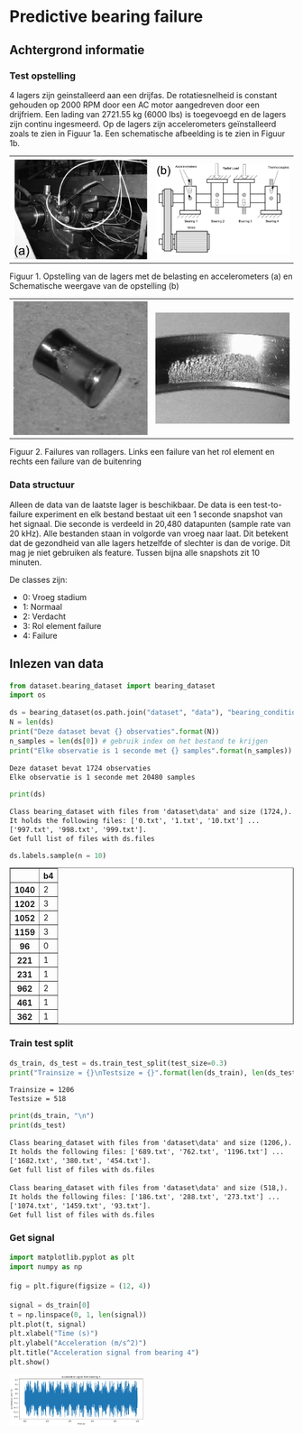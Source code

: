 # Predictive bearing failure

## Achtergrond informatie

### Test opstelling
4 lagers zijn geinstalleerd aan een drijfas. De rotatiesnelheid is constant gehouden op 2000 RPM door een AC motor aangedreven door een drijfriem. Een lading van 2721.55 kg (6000 lbs) is toegevoegd en de lagers zijn continu ingesmeerd. Op de lagers zijn accelerometers geïnstalleerd zoals te zien in Figuur 1a. Een schematische afbeelding is te zien in Figuur 1b.

<table>
    <tr>
    <th> <img src="img/setup.png" style="width: 320px;"/>
    <th> <img src="img/setup_drawing.png" style="width: 320px;"/>
    </tr>
</table>  
Figuur 1. Opstelling van de lagers met de belasting en accelerometers (a) en Schematische weergave van de opstelling (b)

<table>
    <tr>
    <th> <img src="img/rol_element_fail.png" style="width: 240px;"/> 
    <th><img src="img/buitenring_failure.png" style="width: 240px;"/>
    </tr>
</table>
Figuur 2. Failures van rollagers. Links een failure van het rol element en rechts een failure van de buitenring

### Data structuur
Alleen de data van de laatste lager is beschikbaar. De data is een test-to-failure experiment en elk bestand bestaat uit een 1 seconde snapshot van het signaal. Die seconde is verdeeld in 20,480 datapunten (sample rate van 20 kHz). Alle bestanden staan in volgorde van vroeg naar laat. Dit betekent dat de gezondheid van alle lagers hetzelfde of slechter is dan de vorige. Dit mag je niet gebruiken als feature. Tussen bijna alle snapshots zit 10 minuten. 

De classes zijn:
- 0: Vroeg stadium
- 1: Normaal
- 2: Verdacht
- 3: Rol element failure
- 4: Failure

## Inlezen van data


```python
from dataset.bearing_dataset import bearing_dataset
import os
```


```python
ds = bearing_dataset(os.path.join("dataset", "data"), "bearing_conditions.csv")
N = len(ds)
print("Deze dataset bevat {} observaties".format(N))
n_samples = len(ds[0]) # gebruik index om het bestand te krijgen
print("Elke observatie is 1 seconde met {} samples".format(n_samples))
```

    Deze dataset bevat 1724 observaties
    Elke observatie is 1 seconde met 20480 samples
    


```python
print(ds)
```

    Class bearing_dataset with files from 'dataset\data' and size (1724,). It holds the following files: ['0.txt', '1.txt', '10.txt'] ... ['997.txt', '998.txt', '999.txt'].
    Get full list of files with ds.files
    


```python
ds.labels.sample(n = 10)
```




<div>
<table border="1" class="dataframe">
  <thead>
    <tr style="text-align: right;">
      <th></th>
      <th>b4</th>
    </tr>
  </thead>
  <tbody>
    <tr>
      <th>1040</th>
      <td>2</td>
    </tr>
    <tr>
      <th>1202</th>
      <td>3</td>
    </tr>
    <tr>
      <th>1052</th>
      <td>2</td>
    </tr>
    <tr>
      <th>1159</th>
      <td>3</td>
    </tr>
    <tr>
      <th>96</th>
      <td>0</td>
    </tr>
    <tr>
      <th>221</th>
      <td>1</td>
    </tr>
    <tr>
      <th>231</th>
      <td>1</td>
    </tr>
    <tr>
      <th>962</th>
      <td>2</td>
    </tr>
    <tr>
      <th>461</th>
      <td>1</td>
    </tr>
    <tr>
      <th>362</th>
      <td>1</td>
    </tr>
  </tbody>
</table>
</div>



### Train test split


```python
ds_train, ds_test = ds.train_test_split(test_size=0.3)
print("Trainsize = {}\nTestsize = {}".format(len(ds_train), len(ds_test)))
```

    Trainsize = 1206
    Testsize = 518
    


```python
print(ds_train, "\n")
print(ds_test)
```

    Class bearing_dataset with files from 'dataset\data' and size (1206,). It holds the following files: ['689.txt', '762.txt', '1196.txt'] ... ['1682.txt', '380.txt', '454.txt'].
    Get full list of files with ds.files 
    
    Class bearing_dataset with files from 'dataset\data' and size (518,). It holds the following files: ['186.txt', '288.txt', '273.txt'] ... ['1074.txt', '1459.txt', '93.txt'].
    Get full list of files with ds.files
    

### Get signal


```python
import matplotlib.pyplot as plt
import numpy as np

fig = plt.figure(figsize = (12, 4))

signal = ds_train[0]
t = np.linspace(0, 1, len(signal))
plt.plot(t, signal)
plt.xlabel("Time (s)")
plt.ylabel("Acceleration (m/s^2)")
plt.title("Acceleration signal from bearing 4")
plt.show()
```


    
<img src="img/output_12_0.png" style="width: 240px;"/>  
    



```python

```
